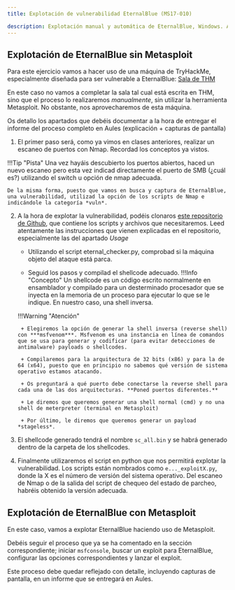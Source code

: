 ```yaml
---
title: Explotación de vulnerabilidad EternalBlue (MS17-010) 

description: Explotación manual y automática de EternalBlue, Windows. Apuntes, teoría, prácticas, ejercicio del curso de especialización de ciberseguridad. IES severo ochoa Elche. Hacking ético. incidentes de seguridad, puesta en producción segura.
---
```


## Explotación de EternalBlue sin Metasploit

Para este ejercicio vamos a hacer uso de una máquina de TryHackMe, especialmente diseñada para ser vulnerable a EternalBlue: [Sala de THM](https://tryhackme.com/room/blue)

En este caso no vamos a completar la sala tal cual está escrita en THM, sino que el proceso lo realizaremos *manualmente*, sin utilizar la herramienta Metasploit. No obstante, nos aprovecharemos de esta máquina.

Os detallo los apartados que debéis documentar a la hora de entregar el informe del proceso completo en Aules (explicación + capturas de pantalla)

1. El primer paso será, como ya vimos en clases anteriores, realizar un escaneo de puertos con Nmap. Recordad los conceptos ya vistos.
   
!!!Tip "Pista"
    Una vez hayáis descubierto los puertos abiertos, haced un nuevo escaneo pero esta vez indicad directamente el puerto de SMB (¿cuál es?) utilizando el switch u opción de nmap adecuada.

    De la misma forma, puesto que vamos en busca y captura de EternalBlue, una vulnerabilidad, utilizad la opción de los scripts de Nmap e indicándole la categoría *vuln*.

2. A la hora de explotar la vulnerabilidad, podéis clonaros [este repositorio de Github](https://github.com/3ndG4me/AutoBlue-MS17-010), que contiene los scripts y archivos que necesitaremos.
   Leed atentamente las instrucciones que vienen explicadas en el repositorio, especialmente las del apartado *Usage*

    + Utilizando el script eternal_checker.py, comprobad si la máquina objeto del ataque está parca.
  
    + Seguid los pasos y compilad el shellcode adecuado.
    !!!Info "Concepto"
        Un shellcode es un código escrito normalmente en ensamblador y compilado para un desterminado procesador que se inyecta en la memoria de un proceso para ejecutar lo que se le indique. En nuestro caso, una shell inversa.
    
    !!!Warning "Atención"

        + Elegiremos la opción de generar la shell inversa (reverse shell) con ***msfvenom***. Msfvenom es una instancia en línea de comandos que se usa para generar y codificar (para evitar detecciones de antimalware) payloads o shellcodes.

        + Compilaremos para la arquitectura de 32 bits (x86) y para la de 64 (x64), puesto que en principio no sabemos qué versión de sistema operativo estamos atacando.
  
        + Os preguntará a qué puerto debe conectarse la reverse shell para cada una de las dos arquitecturas. **Poned puertos diferentes.**

        + Le diremos que queremos generar una shell normal (cmd) y no una shell de meterpreter (terminal en Metasploit)

        + Por último, le diremos que queremos generar un payload *stageless*.

3. El shellcode generado tendrá el nombre `sc_all.bin` y se habrá generado dentro de la carpeta de los shellcodes.
   
4. Finalmente utilizaremos el script en python que nos permitirá explotar la vulnerabilidad. Los scripts están nombrados como `e..._exploitX.py`, donde la X es el número de versión del sistema operativo. Del escaneo de Nmap o de la salida del script de chequeo del estado de parcheo, habréis obtenido la versión adecuada.

## Explotación de EternalBlue con Metasploit

En este caso, vamos a explotar EternalBlue haciendo uso de Metasploit.

Debéis seguir el proceso que ya se ha comentado en la sección correspondiente; iniciar `msfconsole`, buscar un exploit para EternalBlue, configurar las opciones correspondientes y lanzar el exploit.

Este proceso debe quedar reflejado con detalle, incluyendo capturas de pantalla, en un informe que se entregará en Aules.